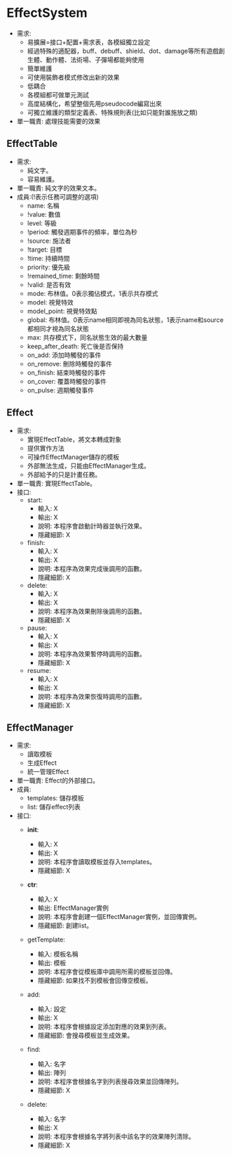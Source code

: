 # EffectSystem
- 需求:
    - 易擴展=接口+配置+需求表，各模組獨立設定
    - 經過特殊的適配器，buff、debuff、shield、dot、damage等所有遊戲創生體、動作體、法術場、子彈場都能夠使用
    - 簡單維護
    - 可使用裝飾者模式修改出新的效果
    - 低耦合
    - 各模組都可做單元測試
    - 高度結構化，希望整個先用pseudocode編寫出來
    - 可獨立維護的類型定義表、特殊規則表(比如只能對誰施放之類)    
- 單一職責: 處理技能需要的效果

## EffectTable
- 需求:
    - 純文字。
    - 容易維護。
- 單一職責: 純文字的效果文本。
- 成員:(!表示任務可調整的選項)
    - name: 名稱
    - !value: 數值
    - level: 等級
    - !period: 觸發週期事件的頻率，單位為秒
    - !source: 施法者
    - !target: 目標
    - !time: 持續時間
    - priority: 優先級
    - !remained_time: 剩餘時間
    - !valid: 是否有效
    - mode: 布林值。0表示獨佔模式，1表示共存模式
    - model: 視覺特效
    - model_point: 視覺特效點
    - global: 布林值。0表示name相同即視為同名狀態，1表示name和source都相同才視為同名狀態
    - max: 共存模式下，同名狀態生效的最大數量
    - keep_after_death: 死亡後是否保持
    - on_add: 添加時觸發的事件
    - on_remove: 刪除時觸發的事件
    - on_finish: 結束時觸發的事件
    - on_cover: 覆蓋時觸發的事件
    - on_pulse: 週期觸發事件

## Effect
- 需求:
    - 實現EffectTable，將文本轉成對象
    - 提供實作方法
    - 可操作EffectManager儲存的模板
    - 外部無法生成，只能由EffectManager生成。
    - 外部給予的只是計畫任務。
- 單一職責: 實現EffectTable。
- 接口:
    - start:
        - 輸入: X
        - 輸出: X
        - 說明: 本程序會啟動計時器並執行效果。
        - 隱藏細節: X
    - finish:
        - 輸入: X
        - 輸出: X
        - 說明: 本程序為效果完成後調用的函數。
        - 隱藏細節: X
    - delete:
        - 輸入: X
        - 輸出: X
        - 說明: 本程序為效果刪除後調用的函數。
        - 隱藏細節: X
    - pause:
        - 輸入: X
        - 輸出: X
        - 說明: 本程序為效果暫停時調用的函數。
        - 隱藏細節: X
    - resume:
        - 輸入: X
        - 輸出: X
        - 說明: 本程序為效果恢復時調用的函數。
        - 隱藏細節: X

## EffectManager
- 需求:
    - 讀取模板
    - 生成Effect
    - 統一管理Effect
- 單一職責: Effect的外部接口。
- 成員:
    - templates: 儲存模板
    - list: 儲存effect列表
- 接口:
    - __init__:
        - 輸入: X
        - 輸出: X
        - 說明: 本程序會讀取模板並存入templates。
        - 隱藏細節: X

    - __ctr__:
        - 輸入: X
        - 輸出: EffectManager實例
        - 說明: 本程序會創建一個EffectManager實例，並回傳實例。
        - 隱藏細節: 創建list。
    - getTemplate:
        - 輸入: 模板名稱
        - 輸出: 模板
        - 說明: 本程序會從模板庫中調用所需的模板並回傳。
        - 隱藏細節: 如果找不到模板會回傳空模板。
    - add:
        - 輸入: 設定
        - 輸出: X
        - 說明: 本程序會根據設定添加對應的效果到列表。
        - 隱藏細節: 會搜尋模板並生成效果。
    - find:
        - 輸入: 名字
        - 輸出: 陣列
        - 說明: 本程序會根據名字到列表搜尋效果並回傳陣列。
        - 隱藏細節: X
    - delete:
        - 輸入: 名字
        - 輸出: X
        - 說明: 本程序會根據名字將列表中該名字的效果陣列清除。
        - 隱藏細節: X
